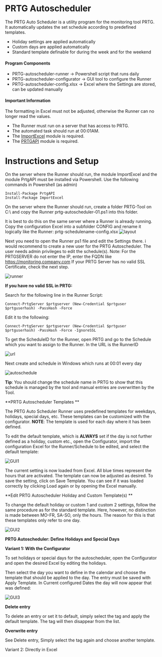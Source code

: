 
# PRTG Autoscheduler

The PRTG Auto Scheduler is a utility program for the monitoring tool PRTG. It automatically updates the set schedule according to predefined templates.

  - Holiday settings are applied automatically
  - Custom days are applied automatically
  - Standard template definable for during the week and for the weekend

#### Program Components

  - PRTG-autoscheduler-runner -> Powershell script that runs daily
  - PRTG-autoscheduler-configurator -> GUI tool to configure the Runner
  - PRTG-autoscheduler-config.xlsx -> Excel where the Settings are stored, can be updated manually


#### Important Information

The formatting in Excel must not be adjusted, otherwise the Runner can no longer read the values.

- The Runner must run on a server that has access to PRTG.
- The automated task should run at 00:01AM.
- The [ImportExcel](https://github.com/dfinke/ImportExcel) module is required.
- The [PRTGAPI](https://github.com/lordmilko/PrtgAPI) module is required.


# Instructions and Setup

On the server where the Runner should run, the module ImportExcel and the module PrtgAPI must be installed via Powershell. Use the following commands in Powershell (as admin)

    Install-Package PrtgAPI
    Install-Package ImportExcel

On the server where the Runner should run, create a folder PRTG-Tool on C:\ and copy the Runner prtg-autoscheduler-01.ps1 into this folder.

It is best to do this on the same server where a Runner is already running. Copy the configuration Excel into a subfolder CONFIG and rename it logically like the Runner: prtg-schedulename-config.xlsx
![layout](https://github.com/mrpowershell/prtg-autoscheduler/raw/master/Images/Layout2.png)

Next you need to open the Runner ps1 file and edit the Settings there. i would recommend to create a new user for the PRTG Autoscheduler. The user needs admin privileges to edit the schedule(s). Note: For the PRTGSERVER do not enter the IP, enter the FQDN like https://monitoring.company.com If your PRTG Server has no valid SSL Certificate, check the next step.

![runner](https://github.com/mrpowershell/prtg-autoscheduler/raw/master/Images/runner_configuration.png)

**If you have no valid SSL in PRTG:**

Search for the following line in the Runner Script:

    Connect-PrtgServer $prtgserver (New-Credential $prtguser $prtguserhash) -PassHash -Force

Edit it to the following:

    Connect-PrtgServer $prtgserver (New-Credential $prtguser $prtguserhash) -PassHash -Force -IgnoreSSL

To get the ScheduleID for the Runner, open PRTG and go to the Schedule which you want to assign to the Runner. In the URL is the RunnerID

![url](https://github.com/mrpowershell/prtg-autoscheduler/raw/master/Images/url_example.png)

Next create and schedule in Windows which runs at 00:01 every day

![autoschedule](https://github.com/mrpowershell/prtg-autoscheduler/raw/master/Images/autoschedule.png)


**Tip**: You should change the schedule name in PRTG to show that this schedule is managed by the tool and manual entries are overwritten by the Tool.

**PRTG Autoscheduler Templates **

The PRTG Auto Scheduler Runner uses predefined templates for weekdays, holidays, special days, etc. These templates can be customized with the configurator. **NOTE**: The template is used for each day where it has been defined.

To edit the default template, which is **ALWAYS** set if the day is not further defined as a holiday, custom etc., open the Configurator, import the configuration Excel for the Runner/Schedule to be edited, and select the default template:

![GUI1](https://github.com/mrpowershell/prtg-autoscheduler/raw/master/Images/GUI_1.png)

The current setting is now loaded from Excel. All blue times represent the hours that are activated. The template can now be adjusted as desired. To save the setting, click on Save Template. You can see if it was loaded correctly by clicking Load again or by opening the Excel manually.

**Edit PRTG Autoscheduler Holiday and Custom Template(s) **

To change the default holiday or custom 1 and custom 2 settings, follow the same procedure as for the standard template. Here, however, no distinction is made between MO-FR, SA-SO, only the hours. The reason for this is that these templates only refer to one day.

![GUI2](https://github.com/mrpowershell/prtg-autoscheduler/raw/master/Images/GUI_2.png)

**PRTG Autoscheduler: Define Holidays and Special Days**

**Variant 1: With the Configurator**

To set holidays or special days for the autoscheduler, open the Configurator and open the desired Excel by editing the holidays.

Then select the day you want to define in the calendar and choose the template that should be applied to the day. The entry must be saved with Apply Template. In Current configured Dates the day will now appear that was defined:

![GUI3](https://github.com/mrpowershell/prtg-autoscheduler/raw/master/Images/GUI_3.png)


**Delete entry**
 
To delete an entry or set it to default, simply select the tag and apply the default template. The tag will then disappear from the list.

**Overwrite entry** 

See Delete entry, Simply select the tag again and choose another template. 

Variant 2: Directly in Excel



